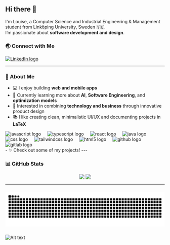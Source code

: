 ## Hi there 👋

I'm Louise, a Computer Science and Industrial Engineering & Management student from Linköping University, Sweden 🇸🇪.  
I’m passionate about **software development and design**.  
### 🌏 Connect with Me
<a href="https://www.linkedin.com/in/louiseeriksson99/" target="_blank">
  <img src="https://raw.githubusercontent.com/maurodesouza/profile-readme-generator/master/src/assets/icons/social/linkedin/default.svg" width="52" height="40" alt="LinkedIn logo" />
</a>

---

### 🧠 About Me
- 💻 I enjoy building **web and mobile apps**
- 🌱 Currently learning more about **AI**, **Software Engineering**, and **optimization models**
- 🧩 Interested in combining **technology and business** through innovative product design
- 📚 I like creating clean, minimalistic UI/UX and documenting projects in **LaTeX**
 <div align="left">
  <img src="https://cdn.jsdelivr.net/gh/devicons/devicon/icons/javascript/javascript-original.svg" height="40" alt="javascript logo"  />
  <img width="12" />
  <img src="https://cdn.jsdelivr.net/gh/devicons/devicon/icons/typescript/typescript-original.svg" height="40" alt="typescript logo"  />
  <img width="12" />
  <img src="https://cdn.jsdelivr.net/gh/devicons/devicon/icons/react/react-original.svg" height="40" alt="react logo"  />
  <img width="12" />
  <img src="https://cdn.jsdelivr.net/gh/devicons/devicon/icons/java/java-original.svg" height="40" alt="java logo"  />
  <img width="12" />
  <img src="https://cdn.jsdelivr.net/gh/devicons/devicon/icons/css3/css3-original.svg" height="40" alt="css logo"  />
  <img width="12" />
  <img src="https://cdn.jsdelivr.net/gh/devicons/devicon/icons/tailwindcss/tailwindcss-original-wordmark.svg" height="40" alt="tailwindcss logo"  />
  <img width="12" />
  <img src="https://cdn.jsdelivr.net/gh/devicons/devicon/icons/html5/html5-original.svg" height="40" alt="html5 logo"  />
  <img width="12" />
  <img src="https://cdn.jsdelivr.net/gh/devicons/devicon/icons/github/github-original.svg" height="40" alt="github logo"  />
  <img width="12" />
  <img src="https://cdn.jsdelivr.net/gh/devicons/devicon/icons/gitlab/gitlab-original.svg" height="40" alt="gitlab logo"  />
</div>
- ✨ Check out some of my projects!
---

### 📊 GitHub Stats
<p align="center">
  <img src="https://github-readme-stats.vercel.app/api?username=llojjs&show_icons=true&theme=tokyonight" />
  <img src="https://github-readme-stats.vercel.app/api/top-langs/?username=llojjs&layout=compact&theme=tokyonight" />
</p>

---
###

<img src="https://raw.githubusercontent.com/llojjs/llojjs/output/snake.svg" alt="Snake animation" />

###

![Alt text](https://spotify-recently-played-readme.vercel.app/api?user=1144004177)


